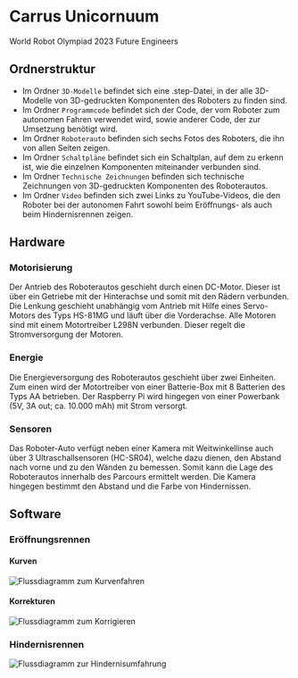 # Carrus Unicornuum
World Robot Olympiad 2023 Future Engineers

## Ordnerstruktur
- Im Ordner `3D-Modelle` befindet sich eine .step-Datei, in der alle 3D-Modelle von 3D-gedruckten Komponenten des Roboters zu finden sind.
- Im Ordner `Programmcode` befindet sich der Code, der vom Roboter zum autonomen Fahren verwendet wird, sowie anderer Code, der zur Umsetzung benötigt wird.
- Im Ordner `Roboterauto` befinden sich sechs Fotos des Roboters, die ihn von allen Seiten zeigen.
- Im Ordner `Schaltpläne` befindet sich ein Schaltplan, auf dem zu erkenn ist, wie die einzelnen Komponenten miteinander verbunden sind.
- Im Ordner `Technische Zeichnungen` befinden sich technische Zeichnungen von 3D-gedruckten Komponenten des Roboterautos.
- Im Ordner `Video` befinden sich zwei Links zu YouTube-Videos, die den Roboter bei der autonomen Fahrt sowohl beim Eröffnungs- als auch beim Hindernisrennen zeigen.

## Hardware
### Motorisierung
Der Antrieb des Roboterautos geschieht durch einen DC-Motor. Dieser ist über ein Getriebe mit der Hinterachse und somit mit den Rädern verbunden. Die Lenkung geschieht unabhängig vom Antrieb mit Hilfe eines Servo-Motors des Typs HS-81MG und läuft über die Vorderachse. Alle Motoren sind mit einem Motortreiber L298N verbunden. Dieser regelt die Stromversorgung der Motoren.

### Energie
Die Energieversorgung des Roboterautos geschieht über zwei Einheiten. Zum einen wird der Motortreiber von einer Batterie-Box mit 8 Batterien des Typs AA betrieben. Der Raspberry Pi wird hingegen von einer Powerbank (5V, 3A out; ca. 10.000 mAh) mit Strom versorgt.

### Sensoren
Das Roboter-Auto verfügt neben einer Kamera mit Weitwinkellinse auch über 3 Ultraschallsensoren (HC-SR04), welche dazu dienen, den Abstand nach vorne und zu den Wänden zu bemessen. Somit kann die Lage des Roboterautos innerhalb des Parcours ermittelt werden. Die Kamera hingegen bestimmt den Abstand und die Farbe von Hindernissen.  


## Software
### Eröffnungsrennen
#### Kurven
![Flussdiagramm zum Kurvenfahren](https://user-images.githubusercontent.com/128396963/236560181-bcf6c7e0-176b-4ac8-8dcf-6b0db0ab8153.jpeg)
#### Korrekturen
![Flussdiagramm zum Korrigieren](https://user-images.githubusercontent.com/128396963/236562212-91d419c3-25d5-4b6d-8efb-cccdcb9835c8.jpeg)

### Hindernisrennen
![Flussdiagramm zur Hindernisumfahrung](https://user-images.githubusercontent.com/128396963/236519192-251315be-2b41-4ad9-8319-2199691f5c98.jpeg)
